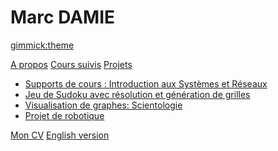 <!--
  -- Name of your wiki
  -- Do NOT remove the leading `#` character.
  -->

# Marc DAMIE


<!--
  -- Default theme
  -- (Read: http://dynalon.github.io/mdwiki/#!customizing.md#Theme_chooser)
  -->

[gimmick:theme](flatly)


<!--
  -- Navigation
  -- (Read: http://dynalon.github.io/mdwiki/#!quickstart.md#Adding_a_navigation)
  -->

[A propos](pages/about.md)
[Cours suivis](pages/cours.md)
[Projets]()

  * [Supports de cours : Introduction aux Systèmes et Réseaux](pages/intro_sr.md)
  * [Jeu de Sudoku avec résolution et génération de grilles](pages/sudoku.md)
  * [Visualisation de graphes: Scientologie](pages/dataviz.md)
  * [Projet de robotique](pages/robot.md)
  
[Mon CV](pages/download.md)
[English version](/test-wiki/en/#!index.md)


<!-- A more complex navigation example: ----------------------------------------

[Menu Item 1]()

  * # SubMenu Heading 1
  * [SubMenu Item 1](pages/subitem1.md)
  * [SubMenu Item 2](pages/subitem2.md)
  - - - -
  * # SubMenu Heading 2
  * [SubMenu Item 3](pages/subitem3.md)
  - - - -
  * # SubMenu Heading 3
  * [SubMenu Item 3](pages/subitem3.md)

[Menu Item 2](pages/item2.md)

[Menu Item 3](pages/item3.md)

---------------------------------------------------------------------------- -->

<!--
  -- Change the Language
  -- Could be useful when there's more than one language wiki.
  -->

<!--
[Change the Language]()

  * [English (United States)](/en_US/)
  * [English (United Kingdom)](/en_GB/)
  * [Italian](/it/)
-->

<!--
  -- Let the user choose a theme
  -- (Read: http://dynalon.github.io/mdwiki/#!quickstart.md#Adding_a_navigation)
  -->

<!--
[gimmick:themechooser](Choose theme)
-->
